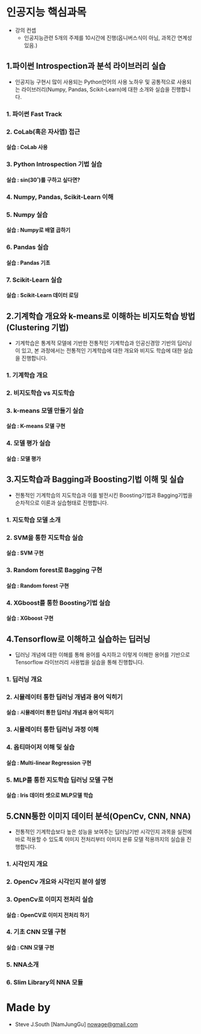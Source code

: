 # 인공지능 핵심과목
* 강의 컨셉
  - 인공지능관련 5개의 주제를 10시간에 진행(옵니버스식이 아님, 과목간 연계성 있음.)

## 1.파이썬 Introspection과 분석 라이브러리 실습
* 인공지능 구현시 많이 사용되는 Python언어의 사용 노하우 및 공통적으로 사용되는 라이브러리(Numpy, Pandas, Scikit-Learn)에 대한 소개와 실습을 진행합니다.
### 1. 파이썬 Fast Track
### 2. CoLab(혹은 자사앱) 접근
#### 실습 : CoLab 사용
### 3. Python Introspection 기법 실습
#### 실습 : sin(30˚)를 구하고 싶다면?
### 4. Numpy, Pandas, Scikit-Learn 이해
### 5. Numpy 실습
#### 실습 : Numpy로 배열 곱하기
### 6. Pandas 실습
#### 실습 : Pandas 기초
### 7. Scikit-Learn 실습
#### 실습 : Scikit-Learn 데이터 로딩

## 2.기계학습 개요와 k-means로 이해하는 비지도학습 방법(Clustering 기법)
* 기계학습은 통계적 모델에 기반한 전통적인 기계학습과 인공신경망 기반의 딥러닝이 있고, 본 과정에서는 전통적인 기계학습에 대한 개요와 비지도 학습에 대한 실습을 진행합니다.
### 1. 기계학습 개요
### 2. 비지도학습 vs 지도학습
### 3. k-means 모델 만들기 실습
#### 실습 : K-means 모델 구현
### 4. 모델 평가 실습
#### 실습 : 모델 평가

## 3.지도학습과 Bagging과 Boosting기법 이해 및 실습
* 전통적인 기계학습의 지도학습과 이를 발전시킨 Boosting기법과 Bagging기법을 순차적으로 이론과 실습형태로 진행합니다.
### 1. 지도학습 모델 소개
### 2. SVM을 통한 지도학습 실습
#### 실습 : SVM 구현
### 3. Random forest로 Bagging 구현
#### 실습 : Random forest 구현
### 4. XGboost를 통한 Boosting기법 실습
#### 실습 : XGboost 구현


## 4.Tensorflow로 이해하고 실습하는 딥러닝
* 딥러닝 개념에 대한 이해를 통해 용어를 숙지하고 이렇게 이해한 용어를 기반으로 Tensorflow 라이브러리 사용법을 실습을 통해 진행합니다.
### 1. 딥러닝 개요
### 2. 시뮬레이터 통한 딥러닝 개념과 용어 익히기
#### 실습 : 시뮬레이터 통한 딥러닝 개념과 용어 익히기
### 3. 시뮬레이터 통한 딥러닝 과정 이해
### 4. 옵티마이저 이해 및 실습
#### 실습 : Multi-linear Regression 구현
### 5. MLP를 통한 지도학습 딥러닝 모델 구현
#### 실습 : Iris 데이터 셋으로 MLP모델 학습

## 5.CNN통한 이미지 데이터 분석(OpenCv, CNN, NNA)
* 전통적인 기계학습보다 높은 성능을 보여주는 딥러닝기반 시각인지 과목을 실전에 바로 적용할 수 있도록 이미지 전처리부터 이미지 분류 모델 적용까지의 실습을 진행합니다.
### 1. 시각인지 개요
### 2. OpenCv 개요와 시각인지 분야 설명
### 3. OpenCv로 이미지 전처리 실습
#### 실습 : OpenCV로 이미지 전처리 하기
### 4. 기초 CNN 모델 구현
#### 실습 : CNN 모델 구현
### 5. NNA소개
### 6. Slim Library의 NNA 모듈

# Made by
* Steve J.South [NamJungGu] <nowage@gmail.com>
